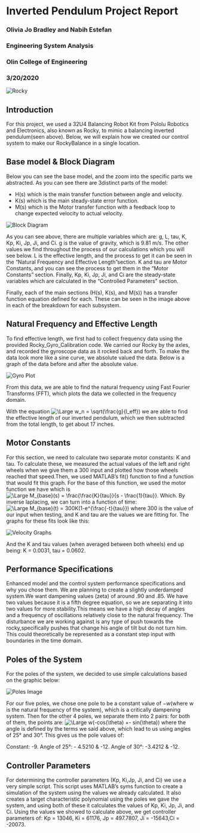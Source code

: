 # Inverted Pendulum Project Report

### Olivia Jo Bradley and Nabih Estefan

### Engineering System Analysis

### Olin College of Engineering

### 3/20/2020

![Rocky](/files/rocky.png)

## Introduction

For this project, we used a 32U4 Balancing Robot Kit from Pololu Robotics and Electronics, also known as Rocky, to mimic a balancing inverted pendulum(seen above). Below, we will explain how we created our control system to make our RockyBalance in a single location.

## Base model & Block Diagram

Below you can see the base model, and the zoom into the specific parts we abstracted. As you can see there are 3distinct parts of the model:

- H(s) which is the main transfer function between angle and velocity.
- K(s) which is the main steady-state error function.
- M(s) which is the Motor transfer function with a feedback loop to change expected
    velocity to actual velocity.

![Block Diagram](/files/blockdiagram.png)

As you can see above, there are multiple variables which are: g, L, tau, K, Kp, Ki, Jp, Ji, and Ci. g is the value of gravity, which is 9.81 m/s. The other values we find throughout the process of our calculations which you will see below. L is the effective length, and the process to get it can be seen in the “Natural Frequency and Effective Length”section. K and tau are Motor Constants, and you can see the process to get them in the “Motor Constants” section. Finally, Kp, Ki, Jp, Ji, and Ci are the steady-state variables which are calculated in the “Controlled Parameters” section.

Finally, each of the main sections (H(s), K(s), and M(s)) has a transfer function equation defined for each. These can be seen in the image above in each of the breakdown for each subsystem.

## Natural Frequency and Effective Length

To find effective length, we first had to collect frequency data using the provided Rocky_Gyro_Calibration code. We carried our Rocky by the axles, and recorded the gyroscope data as it rocked back and forth. To make the data look more like a sine curve, we absolute valued the data. Below is a graph of the data before and after the absolute value.

![Gyro Plot](/files/gyro.png)

From this data, we are able to find the natural frequency using Fast Fourier Transforms (FFT), which plots the data we collected in the frequency domain.

With the equation ![\Large w_n = \sqrt(\frac{g}{l_eff})](https://latex.codecogs.com/svg.latex?w_n%20=%20\sqrt(\frac{g}{l_eff})) we are able to find the effective length of our
inverted pendulum, which we then subtracted from the total length, to get about 17 inches.

## Motor Constants

For this section, we need to calculate two separate motor constants: K and tau. To calculate these, we measured the actual values of the left and right wheels when we give them a 300 input and plotted how those wheels reached that speed.Then, we used MATLAB’s fit() function to find a function that would fit this graph. For the base of this function, we used the motor function we have which is ![\Large M_{base}(s) = \frac{\frac{K}{tau}}{s - \frac{1}{tau}}](https://latex.codecogs.com/svg.latex?M_{base}(s)%20=%20\frac{\frac{K}{tau}}{s%20-%20\frac{1}{tau}}). Which. By inverse laplacing, we can turn into a function of time: ![\Large M_{base}(t) = 300K(1-e^{\frac{-t}{tau}})](https://latex.codecogs.com/svg.latex?M_{base}(t)%20=%20300K(1-e^{\frac{-t}{tau}})) where 300 is the value of our input when testing, and K and tau are the values we are fitting for.
The graphs for these fits look like this:

![Velocity Graphs](/files/velocity.png)

And the K and tau values (when averaged between both wheels) end up being:
K = 0.0031, tau = 0.0602.

## Performance Specifications

Enhanced model and the control system performance specifications and why you chose them. We are planning to create a slightly underdamped system.We want dampening values (zeta) of around .90 and .85. We have two values because it is a fifth degree equation, so we are separating it into two values for more stability.This means we have a high decay of angles and a frequency of oscillations relatively close to the natural frequency. The disturbance we are working against is any type of push towards the rocky,specifically pushes that change his angle of tilt but do not turn him. This could theoretically be represented as a constant step input with boundaries in the time domain.

## Poles of the System

For the poles of the system, we decided to use simple calculations based on the graphic below:

![Poles Image](/files/poles.png)


For our five poles, we chose one pole to be a constant value of $-w$(where w is the natural frequency of the system), which is a critically dampening system. Then for the other 4 poles, we separate them into 2 pairs: for both of them, the points are: ![\Large w(-cos(\theta) +- sin(\theta))](https://latex.codecogs.com/svg.latex?w(-cos(\theta)%20+-%20sin(\theta))) where the angle is defined by the terms we said above, which lead to us using angles of 25° and 30°. This gives us the pole values of:

Constant: -9.
Angle of 25°: - 4.5210 & -12.
Angle of 30°: -3.4212 & -12.

## Controller Parameters

For determining the controller parameters (Kp, Ki,Jp, Ji, and Ci) we use a very simple script. This script uses MATLAB’s syms function to create a simulation of the system using the values we already calculated. It also creates a target characteristic polynomial using the poles we gave the system, and using both of these it calculates the values of Kp, Ki, Jp, Ji, and Ci. Using the values we showed to calculate above, we get controller parameters of: Kp = 13046, Ki = 61176, Jp = 497.7807, Ji = -15643,Ci = -20073.


